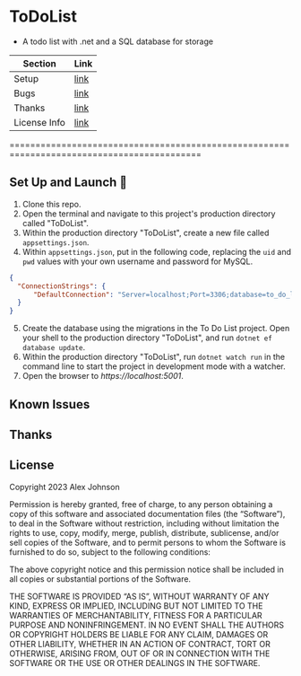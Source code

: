 # ToDoList
* A todo list with .net and a SQL database for storage

| Section      | Link |
| ----------- | ----------- |
| Setup      | [link](##set-up-and-launch)      |
| Bugs   | [link](##bugs)        |
| Thanks   | [link](##thanks)        |
| License Info   | [link](##license)        |

===========================================================================================

## Set Up and Launch 🚀

1. Clone this repo.
2. Open the terminal and navigate to this project's production directory called "ToDoList".
3. Within the production directory "ToDoList", create a new file called `appsettings.json`.
4. Within `appsettings.json`, put in the following code, replacing the `uid` and `pwd` values with your own username and password for MySQL.

```json
{
  "ConnectionStrings": {
      "DefaultConnection": "Server=localhost;Port=3306;database=to_do_list_with_many_to_many;uid=root;pwd=epicodus;"
  }
}
```

5. Create the database using the migrations in the To Do List project. Open your shell to the production directory "ToDoList", and run `dotnet ef database update`. 
6. Within the production directory "ToDoList", run `dotnet watch run` in the command line to start the project in development mode with a watcher.
7. Open the browser to _https://localhost:5001_.

## Known Issues

## Thanks

## License
Copyright 2023 Alex Johnson

Permission is hereby granted, free of charge, to any person obtaining a copy of this software and associated documentation files (the “Software”), to deal in the Software without restriction, including without limitation the rights to use, copy, modify, merge, publish, distribute, sublicense, and/or sell copies of the Software, and to permit persons to whom the Software is furnished to do so, subject to the following conditions:

The above copyright notice and this permission notice shall be included in all copies or substantial portions of the Software.

THE SOFTWARE IS PROVIDED “AS IS”, WITHOUT WARRANTY OF ANY KIND, EXPRESS OR IMPLIED, INCLUDING BUT NOT LIMITED TO THE WARRANTIES OF MERCHANTABILITY, FITNESS FOR A PARTICULAR PURPOSE AND NONINFRINGEMENT. IN NO EVENT SHALL THE AUTHORS OR COPYRIGHT HOLDERS BE LIABLE FOR ANY CLAIM, DAMAGES OR OTHER LIABILITY, WHETHER IN AN ACTION OF CONTRACT, TORT OR OTHERWISE, ARISING FROM, OUT OF OR IN CONNECTION WITH THE SOFTWARE OR THE USE OR OTHER DEALINGS IN THE SOFTWARE.
